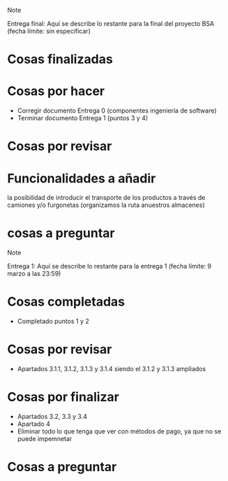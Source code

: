 >[!NOTE]
> Entrega final: Aquí se describe lo restante para la final del proyecto BSA (fecha límite: sin especificar)

# Cosas finalizadas

# Cosas por hacer 
  - Corregir documento Entrega 0 (componentes ingeniería de software)
  - Terminar documento Entrega 1 (puntos 3 y 4)

# Cosas por revisar

# Funcionalidades a añadir
la posibilidad de introducir el transporte de los productos a través de camiones y/o furgonetas (organizamos la ruta anuestros almacenes)

# cosas a preguntar 

>[!NOTE]
> Entrega 1: Aquí se describe lo restante para la entrega 1 (fecha límite: 9 marzo a las 23:59)

# Cosas completadas
  - Completado puntos 1 y 2

# Cosas por revisar
- Apartados 3.1.1, 3.1.2, 3.1.3 y 3.1.4 siendo el 3.1.2 y 3.1.3 ampliados

# Cosas por finalizar
- Apartados 3.2, 3.3 y 3.4
- Apartado 4
- Eliminar todo lo que tenga que ver con métodos de pago, ya que no se puede impemnetar
  
# Cosas a preguntar 
